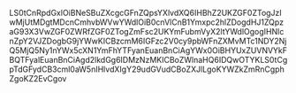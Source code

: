 LS0tCnRpdGxlOiBNeSBuZXcgcGFnZQpsYXlvdXQ6IHBhZ2UKZGF0ZTogJzIwMjUtMDgtMDcnCmhvbWVwYWdlOiB0cnVlCnB1Ymxpc2hlZDogdHJ1ZQpzaG93X3VwZGF0ZWRfZGF0ZTogZmFsc2UKYmFubmVyX2ltYWdlOgogIHNlcnZpY2VJZDogbG9jYWwKICBzcmM6IGFzc2V0cy9pbWFnZXMvMTc1NDY2NjQ5MjQ5Ny1nYWx5cXN1YmFhYTFyanEuanBnCiAgYWx0OiBHYUxZUVNVYkFBQTFyalEuanBnCiAgd2lkdGg6IDMzNzMKICBoZWlnaHQ6IDQwOTYKLS0tCgpTdGFydCB3cml0aW5nIHlvdXIgY29udGVudCBoZXJlLgoKYWZkZmRnCgphZgoKZ2EvCgov